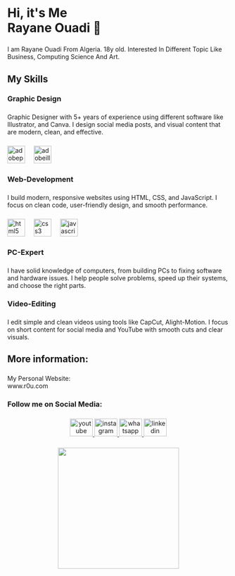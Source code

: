<h1 align="left">Hi, it's Me<br>Rayane Ouadi 👋</h1>

###

<p align="left">I am Rayane Ouadi From Algeria. 18y old. Interested In Different Topic Like Business, Computing Science And Art.</p>

###

<h2 align="left">My Skills</h2>

###

<h3 align="left">Graphic Design</h3>

###

<p align="left">Graphic Designer with 5+ years of experience using different software like Illustrator, and Canva. I design social media posts, and visual content that are modern, clean, and effective.</p>

###

<div align="left">
  <img src="https://skillicons.dev/icons?i=ps" height="40" alt="adobephotoshop logo"  />
  <img width="12" />
  <img src="https://skillicons.dev/icons?i=ai" height="40" alt="adobeillustrator logo"  />
</div>

###

<h3 align="left">Web-Development</h3>

###

<p align="left">I build modern, responsive websites using HTML, CSS, and JavaScript. I focus on clean code, user-friendly design, and smooth performance.</p>

###

<div align="left">
  <img src="https://cdn.jsdelivr.net/gh/devicons/devicon/icons/html5/html5-original.svg" height="40" alt="html5 logo"  />
  <img width="12" />
  <img src="https://cdn.jsdelivr.net/gh/devicons/devicon/icons/css3/css3-original.svg" height="40" alt="css3 logo"  />
  <img width="12" />
  <img src="https://cdn.jsdelivr.net/gh/devicons/devicon/icons/javascript/javascript-original.svg" height="40" alt="javascript logo"  />
</div>

###

<h3 align="left">PC-Expert</h3>

###

<p align="left">I have solid knowledge of computers, from building PCs to fixing software and hardware issues. I help people solve problems, speed up their systems, and choose the right parts.</p>

###

<h3 align="left">Video-Editing</h3>

###

<p align="left">I edit simple and clean videos using tools like CapCut, Alight-Motion. I focus on short content for social media and YouTube with smooth cuts and clear visuals.</p>

###

<h2 align="left">More information:</h2>

###

<p align="left">My Personal Website:<br>www.r0u.com</p>

###

<h3 align="left">Follow me on Social Media:</h3>

###

<div align="center">
  <a href="https://youtube.com/@r0u_dev?si=u2DcI3H7X_OwIfme" target="_blank">
    <img src="https://raw.githubusercontent.com/maurodesouza/profile-readme-generator/master/src/assets/icons/social/youtube/default.svg" width="52" height="40" alt="youtube logo"  />
  </a>
  <a href="https://www.instagram.com/r0u.off?igsh=cHc0aGtodTBmajc0" target="_blank">
    <img src="https://raw.githubusercontent.com/maurodesouza/profile-readme-generator/master/src/assets/icons/social/instagram/default.svg" width="52" height="40" alt="instagram logo"  />
  </a>
  <a href="+2130797344687" target="_blank">
    <img src="https://raw.githubusercontent.com/maurodesouza/profile-readme-generator/master/src/assets/icons/social/whatsapp/default.svg" width="52" height="40" alt="whatsapp logo"  />
  </a>
  <a href="https://www.linkedin.com/in/ouadi-rayane-ab1ba8356/" target="_blank">
  <img src="https://raw.githubusercontent.com/maurodesouza/profile-readme-generator/master/src/assets/icons/social/linkedin/default.svg" width="52" height="40" alt="linkedin logo"  />
  </a>
  </div>

###

<div align="center">
  <img height="275" src="https://i.pinimg.com/originals/5e/aa/54/5eaa547a57a29cc2c7c5dfe21ecb7ca4.gif"  />
</div>

###
